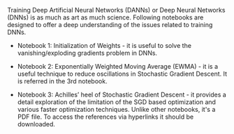 Training Deep Artificial Neural Networks (DANNs) or Deep Neural Networks (DNNs) is as much as art as much science. Following notebooks are designed to offer a deep understanding of the issues related to training DNNs.

- Notebook 1: Initialization of Weights - it is useful to solve the vanishing/exploding gradients problem in DNNs.

- Notebook 2: Exponentially Weighted Moving Average (EWMA) - it is a useful technique to reduce oscillations in Stochastic Gradient Descent. It is referred in the 3rd notebook.

- Notebook 3: Achilles’ heel of Stochastic Gradient Descent - it provides a detail exploration of the limitation of the SGD based optimization and various faster optimization techniques. Unlike other notebooks, it's a PDF file. To access the references via hyperlinks it should be downloaded.
